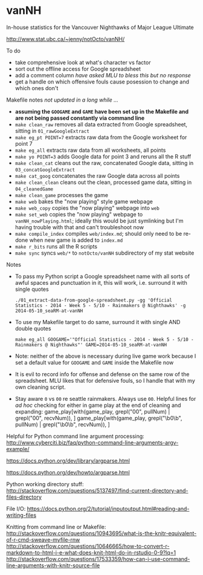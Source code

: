 vanNH
=====

In-house statistics for the Vancouver Nighthawks of Major League Ultimate

<http://www.stat.ubc.ca/~jenny/notOcto/vanNH/>

To do

  * take comprehensive look at what's character vs factor
  * sort out the offline access for Google spreadsheet
  * add a comment column *have asked MLU to bless this but no response*
  * get a handle on which offensive fouls cause posession to change and which ones don't

Makefile notes *not updated in a long while ...*
  * __assuming the `GOOGAME` and `GAME` have been set up in the Makefile and are not being passed constantly via command line__
  * `make clean_raw` removes all data extracted from Google spreadsheet, sitting in `01_rawGoogleExtract`
  * `make eg_pt POINT=7` extracts raw data from the Google worksheet for point 7
  * `make eg_all` extracts raw data from all worksheets, all points
  * `make yo POINT=3` adds Google data for point 3 and reruns all the R stuff
  * `make clean_cat` cleans out the raw, concatenated Google data, sitting in `03_concatGoogleExtract`
  * `make cat_goog` concatenates the raw Google data across all points
  * `make clean_clean` cleans out the clean, processed game data, sitting in `04_cleanedGame`
  * `make clean_game` processes the game
  * `make web` bakes the "now playing" style game webpage
  * `make web_copy` copies the "now playing" webpage into `web`
  * `make set_web` copies the "now playing" webpage to `vanNH_nowPlaying.html`; ideally this would be just symlinking but I'm having trouble with that and can't troubleshoot now
  * `make compile_index` compiles `web/index.md`; should only need to be re-done when new game is added to `index.md`
  * `make r_bits` runs all the R scripts
  * `make sync` syncs `web/*` to `notOcto/vanNH` subdirectory of my stat website  

Notes

  * To pass my Python script a Google spreadsheet name with all sorts of awful spaces and punctuation in it, this will work, i.e. surround it with single quotes
  
        ./01_extract-data-from-google-spreadsheet.py -gg 'Official Statistics - 2014 - Week 5 - 5/10 - Rainmakers @ Nighthawks' -g 2014-05-10_seaRM-at-vanNH

  * To use my Makefile target to do same, surround it with single AND double quotes

        make eg_all GOOGAME='"Official Statistics - 2014 - Week 5 - 5/10 - Rainmakers @ Nighthawks"' GAME=2014-05-10_seaRM-at-vanNH

  * Note: neither of the above is necessary during live game work because I set a default value for `GOOGAME` and `GAME` inside the Makefile now

  * It is evil to record info for offense and defense on the same row of the spreadsheet. MLU likes that for defensive fouls, so I handle that with my own cleaning script.
  
  * Stay aware `0` vs `00` re seattle rainmakers. Always use `00`. Helpful lines for *ad hoc* checking for either in game play at the end of cleaning and expanding:
        game_play[with(game_play, grepl("00", pullNum) | grepl("00", recvNum)), ]
        game_play[with(game_play, grepl("\\b0\\b", pullNum) | grepl("\\b0\\b", recvNum)), ]

  
  
Helpful for Python command line argument processing:
http://www.cyberciti.biz/faq/python-command-line-arguments-argv-example/

https://docs.python.org/dev/library/argparse.html

https://docs.python.org/dev/howto/argparse.html

Python working directory stuff:
http://stackoverflow.com/questions/5137497/find-current-directory-and-files-directory

File I/O:
https://docs.python.org/2/tutorial/inputoutput.html#reading-and-writing-files

Knitting from command line or Makefile:
http://stackoverflow.com/questions/10943695/what-is-the-knitr-equivalent-of-r-cmd-sweave-myfile-rnw
http://stackoverflow.com/questions/10646665/how-to-convert-r-markdown-to-html-i-e-what-does-knit-html-do-in-rstudio-0-9?lq=1
http://stackoverflow.com/questions/17533359/how-can-i-use-command-line-arguments-with-knitr-source-file